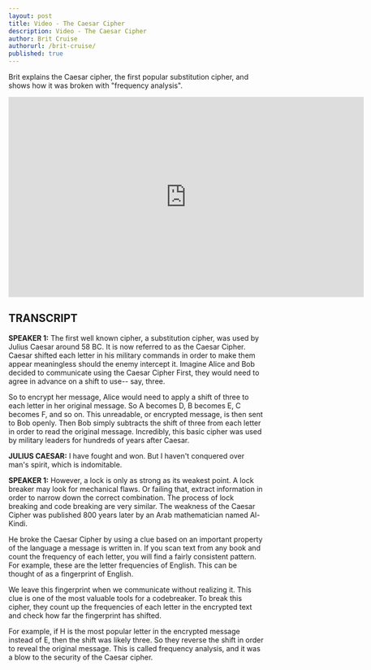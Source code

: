 ```yaml
---
layout: post
title: Video - The Caesar Cipher
description: Video - The Caesar Cipher
author: Brit Cruise
authorurl: /brit-cruise/
published: true
---
```


<p>Brit explains the Caesar cipher, the first popular substitution cipher, and shows how it was broken with "frequency analysis".</p>

<center><iframe width="700" height="394" src="https://www.youtube.com/embed/sMOZf4GN3oc" frameborder="0" allowfullscreen></iframe></center>

<h2>TRANSCRIPT</h2>

<strong>SPEAKER 1:</strong> The first well known cipher, a substitution cipher, was used by Julius Caesar around 58 BC. It is now referred to as the Caesar Cipher. Caesar shifted each letter in his military commands in order to make them appear meaningless should the enemy intercept it. Imagine Alice and Bob decided to communicate using the Caesar Cipher First, they would need to agree in advance on a shift to use-- say, three. 

So to encrypt her message, Alice would need to apply a shift of three to each letter in her original message. So A becomes D, B becomes E, C becomes F, and so on. This unreadable, or encrypted message, is then sent to Bob openly. Then Bob simply subtracts the shift of three from each letter in order to read the original message. Incredibly, this basic cipher was used by military leaders for hundreds of years after Caesar. 

<strong>JULIUS CAESAR:</strong> I have fought and won. But I haven't conquered over man's spirit, which is indomitable. 

<strong>SPEAKER 1:</strong> However, a lock is only as strong as its weakest point. A lock breaker may look for mechanical flaws. Or failing that, extract information in order to narrow down the correct combination. The process of lock breaking and code breaking are very similar. The weakness of the Caesar Cipher was published 800 years later by an Arab mathematician named Al-Kindi. 

He broke the Caesar Cipher by using a clue based on an important property of the language a message is written in. If you scan text from any book and count the frequency of each letter, you will find a fairly consistent pattern. For example, these are the letter frequencies of English. This can be thought of as a fingerprint of English. 

We leave this fingerprint when we communicate without realizing it. This clue is one of the most valuable tools for a codebreaker. To break this cipher, they count up the frequencies of each letter in the encrypted text and check how far the fingerprint has shifted. 

For example, if H is the most popular letter in the encrypted message instead of E, then the shift was likely three. So they reverse the shift in order to reveal the original message. This is called frequency analysis, and it was a blow to the security of the Caesar cipher.
